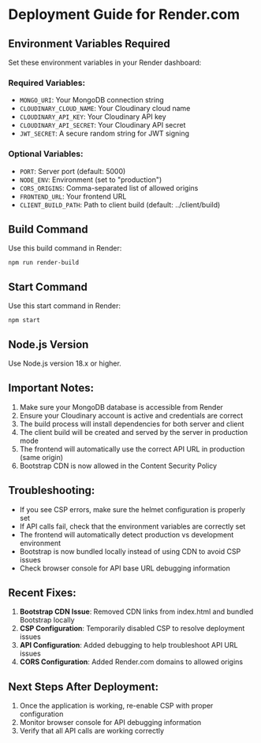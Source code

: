 # Deployment Guide for Render.com

## Environment Variables Required

Set these environment variables in your Render dashboard:

### Required Variables:
- `MONGO_URI`: Your MongoDB connection string
- `CLOUDINARY_CLOUD_NAME`: Your Cloudinary cloud name
- `CLOUDINARY_API_KEY`: Your Cloudinary API key
- `CLOUDINARY_API_SECRET`: Your Cloudinary API secret
- `JWT_SECRET`: A secure random string for JWT signing

### Optional Variables:
- `PORT`: Server port (default: 5000)
- `NODE_ENV`: Environment (set to "production")
- `CORS_ORIGINS`: Comma-separated list of allowed origins
- `FRONTEND_URL`: Your frontend URL
- `CLIENT_BUILD_PATH`: Path to client build (default: ../client/build)

## Build Command
Use this build command in Render:
```
npm run render-build
```

## Start Command
Use this start command in Render:
```
npm start
```

## Node.js Version
Use Node.js version 18.x or higher.

## Important Notes:
1. Make sure your MongoDB database is accessible from Render
2. Ensure your Cloudinary account is active and credentials are correct
3. The build process will install dependencies for both server and client
4. The client build will be created and served by the server in production mode
5. The frontend will automatically use the correct API URL in production (same origin)
6. Bootstrap CDN is now allowed in the Content Security Policy

## Troubleshooting:
- If you see CSP errors, make sure the helmet configuration is properly set
- If API calls fail, check that the environment variables are correctly set
- The frontend will automatically detect production vs development environment
- Bootstrap is now bundled locally instead of using CDN to avoid CSP issues
- Check browser console for API base URL debugging information

## Recent Fixes:
1. **Bootstrap CDN Issue**: Removed CDN links from index.html and bundled Bootstrap locally
2. **CSP Configuration**: Temporarily disabled CSP to resolve deployment issues
3. **API Configuration**: Added debugging to help troubleshoot API URL issues
4. **CORS Configuration**: Added Render.com domains to allowed origins

## Next Steps After Deployment:
1. Once the application is working, re-enable CSP with proper configuration
2. Monitor browser console for API debugging information
3. Verify that all API calls are working correctly 